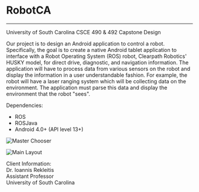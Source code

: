 # RobotCA
---
University of South Carolina
CSCE 490 & 492 Capstone Design

Our project is to design an Android application to control a robot. Specifically, the goal is to create a native Android tablet application to interface with a Robot Operating System (ROS) robot, Clearpath Robotics' HUSKY model, for direct drive, diagnostic, and navigation information. The application will have to process data from various sensors on the robot and display the information in a user understandable fashion. For example, the robot will have a laser ranging system which will be collecting data on the environment. The application must parse this data and display the environment that the robot "sees".

Dependencies:  
+ ROS
+ ROSJava
+ Android 4.0+ (API level 13+)

![Master Chooser](https://cloud.githubusercontent.com/assets/8508489/10292051/02ef9f1e-6b7b-11e5-9465-31867cea73b7.png) 

![Main Layout](https://cloud.githubusercontent.com/assets/8508489/10292032/f023a060-6b7a-11e5-80a8-4e697900f907.png)  

Client Information:  
Dr. Ioannis Rekleitis  
Assistant Professor  
University of South Carolina  
